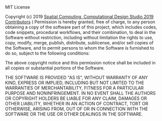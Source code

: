 MIT License

Copyright (c) 2019 [Spatial Computing, Computational Design Studio 2019 Contributors](https://github.com/Pirouz-Nourian/spatial_computing_19/blob/master/AUTHORS.md)
(
Permission is hereby granted, free of charge, to any person obtaining a copy
of the software part of this project, which includes codes, code snippets, procedural workflows, and their combination, to deal
in the Software without restriction, including without limitation the rights
to use, copy, modify, merge, publish, distribute, sublicense, and/or sell
copies of the Software, and to permit persons to whom the Software is
furnished to do so, subject to the following conditions:

The above copyright notice and this permission notice shall be included in all
copies or substantial portions of the Software.

THE SOFTWARE IS PROVIDED "AS IS", WITHOUT WARRANTY OF ANY KIND, EXPRESS OR
IMPLIED, INCLUDING BUT NOT LIMITED TO THE WARRANTIES OF MERCHANTABILITY,
FITNESS FOR A PARTICULAR PURPOSE AND NONINFRINGEMENT. IN NO EVENT SHALL THE
AUTHORS OR COPYRIGHT HOLDERS BE LIABLE FOR ANY CLAIM, DAMAGES OR OTHER
LIABILITY, WHETHER IN AN ACTION OF CONTRACT, TORT OR OTHERWISE, ARISING FROM,
OUT OF OR IN CONNECTION WITH THE SOFTWARE OR THE USE OR OTHER DEALINGS IN THE
SOFTWARE.
